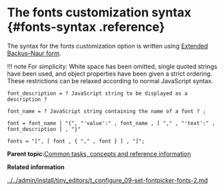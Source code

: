 # The fonts customization syntax {#fonts-syntax .reference}

The syntax for the fonts customization option is written using [Extended Backus–Naur form](https://en.wikipedia.org/wiki/Extended_Backus%E2%80%93Naur_form).

!!! note
    For simplicity: White space has been omitted, single quoted strings have been used, and object properties have been given a strict ordering. These restrictions can be relaxed according to normal JavaScript syntax.

```
font_description = ? JavaScript string to be displayed as a description ?

font_name = ? JavaScript string containing the name of a font ? ;

font = font_name | "{", "'value':" , font_name , [ "," , "'text':" , font_description ] , "}"

fonts = "[", [ font , { "," , font } ] , "]";
```

**Parent topic:**[Common tasks, concepts and reference information](../../install/tiny_editors/r_appendix.md)

**Related information**  


[../../admin/install/tiny\_editors/t\_configure\_09-set-fontpicker-fonts-2.md](../../admin/install/tiny_editors/t_configure_09-set-fontpicker-fonts-2.md)

